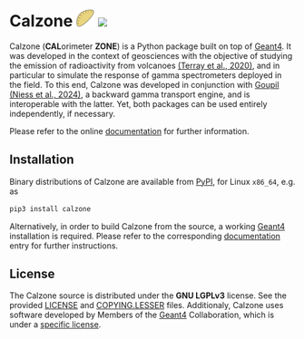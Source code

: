 # Calzone  <img src="https://github.com/niess/calzone/blob/master/docs/source/_static/images/logo.svg" height="30px"> [![][RTD_BADGE]][RTD]

Calzone (**CAL**orimeter **ZONE**) is a Python package built on top of
[Geant4][Geant4]. It was developed in the context of geosciences with the
objective of studying the emission of radioactivity from volcanoes [(Terray et
al., 2020)][TGV+20], and in particular to simulate the response of gamma
spectrometers deployed in the field. To this end, Calzone was developed in
conjunction with [Goupil][GOUPIL] [(Niess et al., 2024)][NVT24], a backward
gamma transport engine, and is interoperable with the latter. Yet, both packages
can be used entirely independently, if necessary.

Please refer to the online [documentation][RTD] for further information.


## Installation

Binary distributions of Calzone are available from [PyPI][PyPI], for Linux
`x86_64`, e.g. as

```bash
pip3 install calzone
```

Alternatively, in order to build Calzone from the source, a working
[Geant4][Geant4] installation is required. Please refer to the corresponding
[documentation][RTD_INSTALLATION] entry for further instructions.


## License
The Calzone source is distributed under the **GNU LGPLv3** license. See the
provided [LICENSE][LICENSE] and [COPYING.LESSER][COPYING.LESSER] files.
Additionaly, Calzone uses software developed by Members of the [Geant4][Geant4]
Collaboration, which is under a [specific license][G4_LICENSE].


[COPYING.LESSER]: https://github.com/niess/calzone/blob/master/COPYING.LESSER
[JSON]: https://www.json.org/json-en.html
[Geant4]: http://cern.ch/geant4
[Goupil]: https://github.com/niess/goupil
[G4_LICENSE]: https://geant4.web.cern.ch/download/license#license
[LICENSE]: https://github.com/niess/calzone/blob/master/LICENSE
[NVT24]: https://doi.org/10.48550/arXiv.2412.02414
[PyPI]: https://pypi.org/project/calzone/
[RTD]: https://calzone.readthedocs.io/en/latest/?badge=latest
[RTD_BADGE]: https://readthedocs.org/projects/calzone/badge/?version=latest
[RTD_INSTALLATION]: https://calzone.readthedocs.io/en/latest/installation.html
[TGV+20]: https://doi.org/10.1029/2019JB019149
[TOML]: https://toml.io/en/
[YAML]: https://yaml.org/
